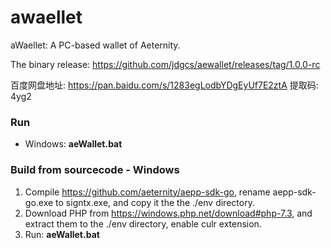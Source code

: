 # awaellet
aWaellet: A PC-based wallet of Aeternity.

The binary release: https://github.com/jdgcs/aewallet/releases/tag/1.0.0-rc

百度网盘地址: https://pan.baidu.com/s/1283egLodbYDgEyUf7E2ztA 提取码: 4yg2

### Run
- Windows: **aeWallet.bat**

### Build from sourcecode - Windows

1. Compile https://github.com/aeternity/aepp-sdk-go, rename aepp-sdk-go.exe to signtx.exe, and copy it the the ./env directory.
2.  Download PHP from https://windows.php.net/download#php-7.3, and extract them to the ./env directory, enable culr extension.
3. Run: **aeWallet.bat**
